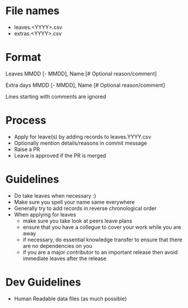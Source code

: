 # File names
- leaves.\<YYYY\>.csv
- extras.\<YYYY\>.csv

# Format

Leaves
MMDD [- MMDD], Name  [# Optional reason/comment]

Extra days
MMDD [- MMDD], Name  [# Optional reason/comment]

Lines starting with comments are ignored

# Process
- Apply for leave(s) by adding records to leaves.YYYY.csv
- Optionally mention details/reasons in commit message
- Raise a PR
- Leave is approved if the PR is merged

# Guidelines
- Do take leaves when necessary :)
- Make sure you spell your name same everywhere
- Generally try to add records in reverse chronological order
- When applying for leaves
    - make sure you take look at peers leave plans 
    - ensure that you have a collegue to cover your work while you are away
    - if necessary, do essential knowledge transfer to ensure that there are no dependencies on you
    - if you are a major contributor to an important release then avoid immediate leaves after the release

# Dev Guidelines
- Human Readable data files (as much possible)
